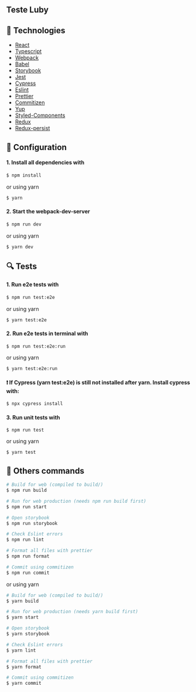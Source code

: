 ## Teste Luby

## :rocket: Technologies

- [React](https://reactjs.org)
- [Typescript](https://www.typescriptlang.org/)
- [Webpack](https://webpack.js.org/)
- [Babel](https://babeljs.io/)
- [Storybook](https://storybook.js.org/)
- [Jest](https://jestjs.io/)
- [Cypress](https://www.cypress.io/)
- [Eslint](https://eslint.org/)
- [Prettier](https://prettier.io/)
- [Commitizen](https://github.com/commitizen/cz-cli)
- [Yup](https://github.com/jquense/yup)
- [Styled-Components](https://styled-components.com/)
- [Redux](https://redux.js.org/)
- [Redux-persist](https://github.com/rt2zz/redux-persist)

## :wrench: Configuration

#### 1. Install all dependencies with

```sh
$ npm install
```

or using yarn

```sh
$ yarn
```

#### 2. Start the webpack-dev-server

```sh
$ npm run dev
```

or using yarn

```sh
$ yarn dev
```

## :mag: Tests

#### 1. Run e2e tests with

```sh
$ npm run test:e2e
```

or using yarn

```sh
$ yarn test:e2e
```

#### 2. Run e2e tests in terminal with

```
$ npm run test:e2e:run
```

or using yarn

```
$ yarn test:e2e:run
```

#### :exclamation: If Cypress (yarn test:e2e) is still not installed after yarn. Install cypress with:

```sh
$ npx cypress install
```

#### 3. Run unit tests with

```
$ npm run test
```

or using yarn

```
$ yarn test
```

## :gift: Others commands

```sh
# Build for web (compiled to build/)
$ npm run build

# Run for web production (needs npm run build first)
$ npm run start

# Open storybook
$ npm run storybook

# Check Eslint errors
$ npm run lint

# Format all files with prettier
$ npm run format

# Commit using commitizen
$ npm run commit
```

or using yarn

```sh
# Build for web (compiled to build/)
$ yarn build

# Run for web production (needs yarn build first)
$ yarn start

# Open storybook
$ yarn storybook

# Check Eslint errors
$ yarn lint

# Format all files with prettier
$ yarn format

# Commit using commitizen
$ yarn commit
```
